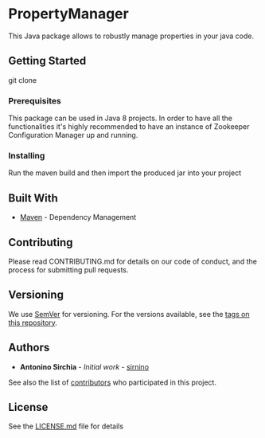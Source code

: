 # PropertyManager

This Java package allows to robustly manage properties in your java code.

## Getting Started

git clone <repouri>

### Prerequisites

This package can be used in Java 8 projects.
In order to have all the functionalities it's highly recommended to have an instance of Zookeeper Configuration Manager up and running.


### Installing

Run the maven build and then import the produced jar into your project 


## Built With
* [Maven](https://maven.apache.org/) - Dependency Management

## Contributing

Please read CONTRIBUTING.md for details on our code of conduct, and the process for submitting pull requests.

## Versioning

We use [SemVer](http://semver.org/) for versioning. For the versions available, see the [tags on this repository](https://github.com/sirnino/PropertyManager/tags). 

## Authors

* **Antonino Sirchia** - *Initial work* - [sirnino](https://github.com/sirnino)

See also the list of [contributors](https://github.com/sirnino/PropertyManager/contributors) who participated in this project.

## License

See the [LICENSE.md](LICENSE.md) file for details
